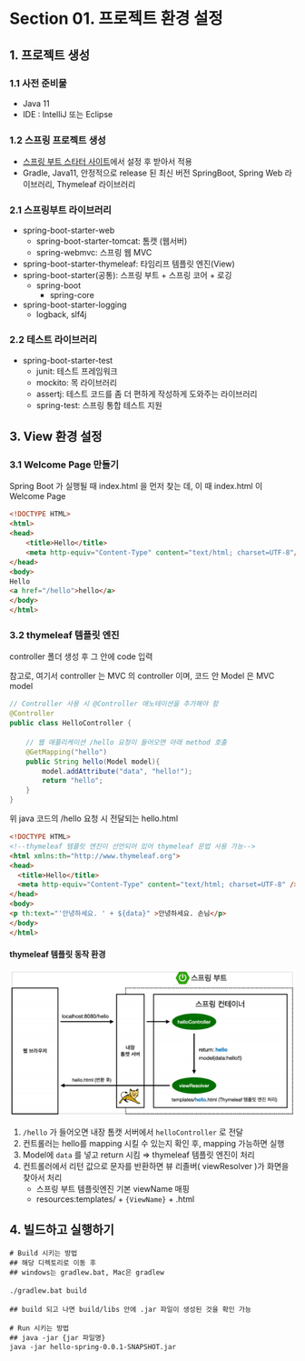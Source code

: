 # Section 01. 프로젝트 환경 설정

## 1. 프로젝트 생성
### 1.1 사전 준비물
- Java 11
- IDE : IntelliJ 또는 Eclipse
### 1.2 스프링 프로젝트 생성
- [스프링 부트 스타터 사이트](https://start.spring.io/)에서 설정 후 받아서 적용
- Gradle, Java11, 안정적으로 release 된 최신 버전 SpringBoot, Spring Web 라이브러리, Thymeleaf 라이브러리

### 2.1 스프링부트 라이브러리

- spring-boot-starter-web
    - spring-boot-starter-tomcat: 톰캣 (웹서버)
    - spring-webmvc: 스프링 웹 MVC
- spring-boot-starter-thymeleaf: 타임리프 템플릿 엔진(View)
- spring-boot-starter(공통): 스프링 부트 + 스프링 코어 + 로깅
    - spring-boot
        - spring-core
- spring-boot-starter-logging
    - logback, slf4j

### 2.2 테스트 라이브러리

- spring-boot-starter-test
    - junit: 테스트 프레임워크
    - mockito: 목 라이브러리
    - assertj: 테스트 코드를 좀 더 편하게 작성하게 도와주는 라이브러리
    - spring-test: 스프링 통합 테스트 지원

## 3. View 환경 설정

### 3.1 Welcome Page 만들기
Spring Boot 가 실행될 때 index.html 을 먼저 찾는 데, 이 때 index.html 이 Welcome Page 
```html
<!DOCTYPE HTML>
<html>
<head>
    <title>Hello</title>
    <meta http-equiv="Content-Type" content="text/html; charset=UTF-8"/>
</head>
<body>
Hello
<a href="/hello">hello</a>
</body>
</html>
```

### 3.2 thymeleaf 템플릿 엔진
controller 폴더 생성 후 그 안에 code 입력

참고로, 여기서 controller 는 MVC 의 controller 이며, 코드 안 Model 은 MVC model

```java
// Controller 사용 시 @Controller 애노테이션을 추가해야 함
@Controller
public class HelloController {

    // 웹 애플리케이션 /hello 요청이 들어오면 아래 method 호출
    @GetMapping("hello")
    public String hello(Model model){
        model.addAttribute("data", "hello!");
        return "hello";
    }
}
```
위 java 코드의 /hello 요청 시 전달되는 hello.html
```html
<!DOCTYPE HTML>
<!--thymeleaf 템플릿 엔진이 선언되어 있어 thymeleaf 문법 사용 가능-->
<html xmlns:th="http://www.thymeleaf.org">
<head>
  <title>Hello</title>
  <meta http-equiv="Content-Type" content="text/html; charset=UTF-8" />
</head>
<body>
<p th:text="'안녕하세요. ' + ${data}" >안녕하세요. 손님</p>
</body>
</html>
```
#### thymeleaf 템플릿 동작 환경
![thymeleaf 템플릿 동작 환경](../00.img/section01-01.png)
1. `/hello` 가 들어오면 내장 톰캣 서버에서 `helloController` 로 전달
2. 컨트롤러는 hello를 mapping 시킬 수 있는지 확인 후, mapping 가능하면 실행
3. Model에  `data` 를 넣고 return 시킴 ⇒ thymeleaf 템플릿 엔진이 처리
4. 컨트롤러에서 리턴 값으로 문자를 반환하면 뷰 리졸버( viewResolver )가 화면을 찾아서 처리
    - 스프링 부트 템플릿엔진 기본 viewName 매핑
    - resources:templates/ + `{ViewName}` + .html

## 4. 빌드하고 실행하기
```shell
# Build 시키는 방법
## 해당 디렉토리로 이동 후
## windows는 gradlew.bat, Mac은 gradlew

./gradlew.bat build

## build 되고 나면 build/libs 안에 .jar 파일이 생성된 것을 확인 가능

# Run 시키는 방법
## java -jar {jar 파일명}
java -jar hello-spring-0.0.1-SNAPSHOT.jar
```